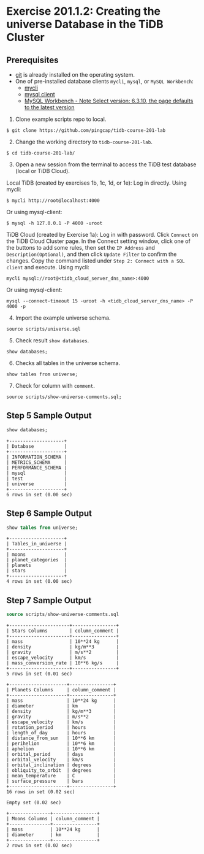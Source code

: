 # Exercise 201.1.2: Creating the universe Database in the TiDB Cluster

## Prerequisites
+ [git](https://git-scm.com/) is already installed on the operating system.
+ One of pre-installed database clients `mycli`, `mysql`, or `MySQL Workbench`:
  + [mycli](https://www.mycli.net/)
  + [mysql client](https://cn.bing.com/search?q=MacOS+mysql+client+%E5%AE%89%E8%A3%85)
  + [MySQL Workbench - Note Select version: 6.3.10, the page defaults to the latest version](https://downloads.mysql.com/archives/workbench/)

1. Clone example scripts repo to local.
```
$ git clone https://github.com/pingcap/tidb-course-201-lab
```

2. Change the working directory to `tidb-course-201-lab`.
```
$ cd tidb-course-201-lab/
```

3. Open a new session from the terminal to access the TiDB test database (local or TiDB Cloud).

Local TiDB (created by exercises 1b, 1c, 1d, or 1e): Log in directly.
Using mycli:
```
$ mycli http://root@localhost:4000
``` 
Or using mysql-client:
```
$ mysql -h 127.0.0.1 -P 4000 -uroot
```  

TiDB Cloud (created by Exercise 1a): Log in with password.
Click `Connect` on the TiDB Cloud Cluster page. In the Connect setting window, click one of the buttons to add some rules, then set the `IP Address` and `Description(Optional)`, and then click `Update Filter` to confirm the changes.
Copy the command listed under `Step 2: Connect with a SQL client` and execute.
Using mycli:
```
mycli mysql://root@<tidb_cloud_server_dns_name>:4000
```
Or using mysql-client:
```
mysql --connect-timeout 15 -uroot -h <tidb_cloud_server_dns_name> -P 4000 -p
```

4. Import the example universe schema.
```
source scripts/universe.sql
```

5. Check result `show databases`.
```
show databases;
```

6. Checks all tables in the universe schema.
```
show tables from universe;
```

7. Check for column with `comment`.
```
source scripts/show-universe-comments.sql;
```


## Step 5 Sample Output
```sql
show databases;
```
```
+--------------------+
| Database           |
+--------------------+
| INFORMATION_SCHEMA |
| METRICS_SCHEMA     |
| PERFORMANCE_SCHEMA |
| mysql              |
| test               |
| universe           |
+--------------------+
6 rows in set (0.00 sec)
```

## Step 6 Sample Output
```sql
show tables from universe;
```
```
+--------------------+
| Tables_in_universe |
+--------------------+
| moons              |
| planet_categories  |
| planets            |
| stars              |
+--------------------+
4 rows in set (0.00 sec)
```

## Step 7 Sample Output
```sql
source scripts/show-universe-comments.sql
```
```
+----------------------+----------------+
| Stars Columns        | column_comment |
+----------------------+----------------+
| mass                 | 10**24 kg      |
| density              | kg/m**3        |
| gravity              | m/s**2         |
| escape_velocity      | km/s           |
| mass_conversion_rate | 10**6 kg/s     |
+----------------------+----------------+
5 rows in set (0.01 sec)

+---------------------+----------------+
| Planets Columns     | column_comment |
+---------------------+----------------+
| mass                | 10**24 kg      |
| diameter            | km             |
| density             | kg/m**3        |
| gravity             | m/s**2         |
| escape_velocity     | km/s           |
| rotation_period     | hours          |
| length_of_day       | hours          |
| distance_from_sun   | 10**6 km       |
| perihelion          | 10**6 km       |
| aphelion            | 10**6 km       |
| orbital_period      | days           |
| orbital_velocity    | km/s           |
| orbital_inclination | degrees        |
| obliquity_to_orbit  | degrees        |
| mean_temperature    | C              |
| surface_pressure    | bars           |
+---------------------+----------------+
16 rows in set (0.02 sec)

Empty set (0.02 sec)

+---------------+----------------+
| Moons Columns | column_comment |
+---------------+----------------+
| mass          | 10**24 kg      |
| diameter      | km             |
+---------------+----------------+
2 rows in set (0.02 sec)
```
